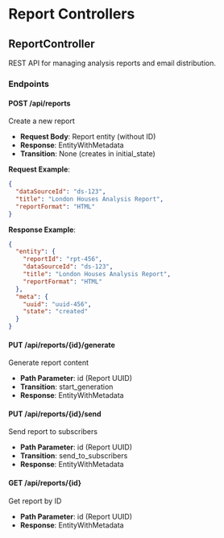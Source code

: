 # Report Controllers

## ReportController

REST API for managing analysis reports and email distribution.

### Endpoints

#### POST /api/reports
Create a new report
- **Request Body**: Report entity (without ID)
- **Response**: EntityWithMetadata<Report>
- **Transition**: None (creates in initial_state)

**Request Example**:
```json
{
  "dataSourceId": "ds-123",
  "title": "London Houses Analysis Report",
  "reportFormat": "HTML"
}
```

**Response Example**:
```json
{
  "entity": {
    "reportId": "rpt-456",
    "dataSourceId": "ds-123", 
    "title": "London Houses Analysis Report",
    "reportFormat": "HTML"
  },
  "meta": {
    "uuid": "uuid-456",
    "state": "created"
  }
}
```

#### PUT /api/reports/{id}/generate
Generate report content
- **Path Parameter**: id (Report UUID)
- **Transition**: start_generation
- **Response**: EntityWithMetadata<Report>

#### PUT /api/reports/{id}/send
Send report to subscribers
- **Path Parameter**: id (Report UUID)
- **Transition**: send_to_subscribers  
- **Response**: EntityWithMetadata<Report>

#### GET /api/reports/{id}
Get report by ID
- **Path Parameter**: id (Report UUID)
- **Response**: EntityWithMetadata<Report>
